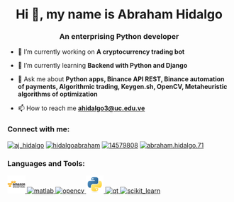 <h1 align="center">Hi 👋, my name is Abraham Hidalgo</h1>
<h3 align="center">An enterprising Python developer</h3>

- 🔭 I’m currently working on **A cryptocurrency trading bot**

- 🌱 I’m currently learning **Backend with Python and Django**

- 💬 Ask me about **Python apps, Binance API REST, Binance automation of payments, Algorithmic trading, Keygen.sh, OpenCV, Metaheuristic algorithms of optimization**

- 📫 How to reach me **ahidalgo3@uc.edu.ve**

<h3 align="left">Connect with me:</h3>
<p align="left">
<a href="https://twitter.com/aj_hidalgo" target="blank"><img align="center" src="https://raw.githubusercontent.com/rahuldkjain/github-profile-readme-generator/master/src/images/icons/Social/twitter.svg" alt="aj_hidalgo" height="30" width="40" /></a>
<a href="https://linkedin.com/in/hidalgoabraham" target="blank"><img align="center" src="https://raw.githubusercontent.com/rahuldkjain/github-profile-readme-generator/master/src/images/icons/Social/linked-in-alt.svg" alt="hidalgoabraham" height="30" width="40" /></a>
<a href="https://stackoverflow.com/users/14579808" target="blank"><img align="center" src="https://raw.githubusercontent.com/rahuldkjain/github-profile-readme-generator/master/src/images/icons/Social/stack-overflow.svg" alt="14579808" height="30" width="40" /></a>
<a href="https://fb.com/abraham.hidalgo.71" target="blank"><img align="center" src="https://raw.githubusercontent.com/rahuldkjain/github-profile-readme-generator/master/src/images/icons/Social/facebook.svg" alt="abraham.hidalgo.71" height="30" width="40" /></a>
</p>

<h3 align="left">Languages and Tools:</h3>
<p align="left"> <a href="https://aws.amazon.com" target="_blank" rel="noreferrer"> <img src="https://raw.githubusercontent.com/devicons/devicon/master/icons/amazonwebservices/amazonwebservices-original-wordmark.svg" alt="aws" width="40" height="40"/> </a> <a href="https://www.mathworks.com/" target="_blank" rel="noreferrer"> <img src="https://upload.wikimedia.org/wikipedia/commons/2/21/Matlab_Logo.png" alt="matlab" width="40" height="40"/> </a> <a href="https://opencv.org/" target="_blank" rel="noreferrer"> <img src="https://www.vectorlogo.zone/logos/opencv/opencv-icon.svg" alt="opencv" width="40" height="40"/> </a> <a href="https://www.python.org" target="_blank" rel="noreferrer"> <img src="https://raw.githubusercontent.com/devicons/devicon/master/icons/python/python-original.svg" alt="python" width="40" height="40"/> </a> <a href="https://www.qt.io/" target="_blank" rel="noreferrer"> <img src="https://upload.wikimedia.org/wikipedia/commons/0/0b/Qt_logo_2016.svg" alt="qt" width="40" height="40"/> </a> <a href="https://scikit-learn.org/" target="_blank" rel="noreferrer"> <img src="https://upload.wikimedia.org/wikipedia/commons/0/05/Scikit_learn_logo_small.svg" alt="scikit_learn" width="40" height="40"/> </a> </p>

